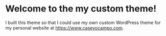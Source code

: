 # Welcome to the my custom theme!

I built this theme so that I could use my own custom WordPress theme for my personal website at https://www.caseyocampo.com.
